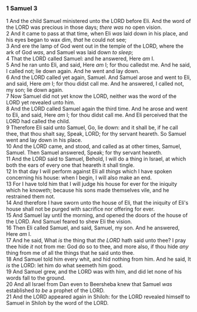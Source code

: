 ### 1 Samuel 3

1 And the child Samuel ministered unto the LORD before Eli. And the word of the LORD was precious in those days; *there was* no open vision.  
2 And it came to pass at that time, when Eli *was* laid down in his place, and his eyes began to wax dim, *that* he could not see;  
3 And ere the lamp of God went out in the temple of the LORD, where the ark of God *was*, and Samuel was laid down *to sleep*;  
4 That the LORD called Samuel: and he answered, Here *am* I.  
5 And he ran unto Eli, and said, Here *am* I; for thou calledst me. And he said, I called not; lie down again. And he went and lay down.  
6 And the LORD called yet again, Samuel. And Samuel arose and went to Eli, and said, Here *am* I; for thou didst call me. And he answered, I called not, my son; lie down again.  
7 Now Samuel did not yet know the LORD, neither was the word of the LORD yet revealed unto him.  
8 And the LORD called Samuel again the third time. And he arose and went to Eli, and said, Here *am* I; for thou didst call me. And Eli perceived that the LORD had called the child.  
9 Therefore Eli said unto Samuel, Go, lie down: and it shall be, if he call thee, that thou shalt say, Speak, LORD; for thy servant heareth. So Samuel went and lay down in his place.  
10 And the LORD came, and stood, and called as at other times, Samuel, Samuel. Then Samuel answered, Speak; for thy servant heareth.  
11 And the LORD said to Samuel, Behold, I will do a thing in Israel, at which both the ears of every one that heareth it shall tingle.  
12 In that day I will perform against Eli all *things* which I have spoken concerning his house: when I begin, I will also make an end.  
13 For I have told him that I will judge his house for ever for the iniquity which he knoweth; because his sons made themselves vile, and he restrained them not.  
14 And therefore I have sworn unto the house of Eli, that the iniquity of Eli's house shall not be purged with sacrifice nor offering for ever.  
15 And Samuel lay until the morning, and opened the doors of the house of the LORD. And Samuel feared to shew Eli the vision.  
16 Then Eli called Samuel, and said, Samuel, my son. And he answered, Here *am* I.  
17 And he said, What *is* the thing that *the LORD* hath said unto thee? I pray thee hide *it* not from me: God do so to thee, and more also, if thou hide *any* thing from me of all the things that he said unto thee.  
18 And Samuel told him every whit, and hid nothing from him. And he said, It *is* the LORD: let him do what seemeth him good.  
19 And Samuel grew, and the LORD was with him, and did let none of his words fall to the ground.  
20 And all Israel from Dan even to Beersheba knew that Samuel *was* established *to be* a prophet of the LORD.  
21 And the LORD appeared again in Shiloh: for the LORD revealed himself to Samuel in Shiloh by the word of the LORD.  
